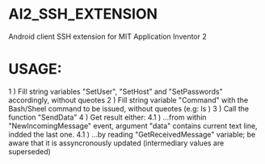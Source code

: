 # AI2_SSH_EXTENSION
Android client SSH extension for MIT Application Inventor 2

USAGE:
=====
1 ) Fill string variables "SetUser", "SetHost" and "SetPasswords" accordingly, without queotes
2 ) Fill string variable "Command" with the Bash/Sheel command to be issued, without queotes (e.g: ls )
3 ) Call the function "SendData"
4 ) Get result either:
4.1 ) ...from within "NewIncomingMessage" event, argument "data" contains current text line, indded the last one.
4.1 ) ...by reading "GetReceivedMessage" variable; be aware that it is assyncronously updated (intermediary values are superseded)
